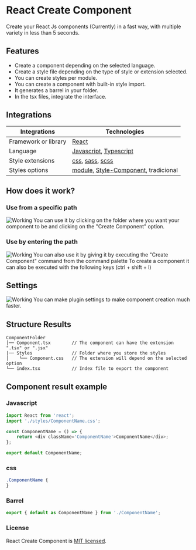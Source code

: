 # React Create Component

Create your React Js components (Currently) in a fast way, with multiple variety in less than 5 seconds.

## Features

- Create a component depending on the selected language.
- Create a style file depending on the type of style or extension selected.
- You can create styles per module.
- You can create a component with built-in style import.
- It generates a barrel in your folder.
- In the tsx files, integrate the interface.

## Integrations

| Integrations         | Technologies                             |
| -------------------- | ---------------------------------------- |
| Framework or library | [React]                                  |
| Language             | [Javascript], [Typescript]               |
| Style extensions     | [css], [sass], [scss]                    |
| Styles options       | [module], [Style-Component], tradicional |

[react]: https://github.com/facebook/react
[css]: https://developer.mozilla.org/es/docs/Web/CSS
[sass]: https://github.com/sass/sass
[scss]: https://github.com/sass/sass
[typescript]: https://github.com/microsoft/TypeScript
[javascript]: https://developer.mozilla.org/es/docs/Web/JavaScript
[style-component]: https://github.com/styled-components/styled-components
[module]: https://github.com/css-modules/css-modules

## How does it work?

### Use from a specific path

![Working](https://firebasestorage.googleapis.com/v0/b/recursos-ae4c5.appspot.com/o/sample1.gif?alt=media&token=79c7993d-1e0d-4e04-a7f2-1d7d00afb71f)
You can use it by clicking on the folder where you want your component to be and clicking on the "Create Component" option.

### Use by entering the path

![Working](https://firebasestorage.googleapis.com/v0/b/recursos-ae4c5.appspot.com/o/sample2.gif?alt=media&token=a3c742f1-8ad2-49d9-a66d-a182ca1f2228)
You can also use it by giving it by executing the "Create Component" command from the command palette
To create a component it can also be executed with the following keys (ctrl + shift + l)

## Settings

![Working](https://firebasestorage.googleapis.com/v0/b/recursos-ae4c5.appspot.com/o/Captura%20de%20pantalla%202022-08-30%20014924.png?alt=media&token=837eb0a2-6a5b-429c-856e-c01d00e78ce7)
You can make plugin settings to make component creation much faster.

## Structure Results

```
ComponentFolder
│── Component.tsx        // The component can have the extension ".tsx" or ".jsx"
|── Styles               // Folder where you store the styles
│    └── Component.css   // The extension will depend on the selected option
└── index.tsx            // Index file to export the component
```

## Component result example

### Javascript

```javascript
import React from 'react';
import './styles/ComponentName.css';

const ComponentName = () => {
	return <div className='ComponentName'>ComponentName</div>;
};

export default ComponentName;
```

### css

```css
.ComponentName {
}
```

### Barrel

```javascript
export { default as ComponentName } from './ComponentName';
```

### License

React Create Component is [MIT licensed](./LICENSE).
